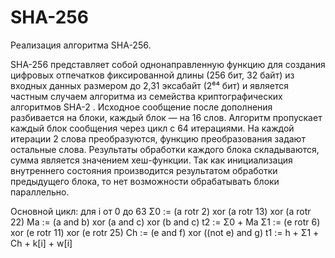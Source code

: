 # SHA-256
Реализация алгоритма SHA-256.

SHA-256 представляет собой однонаправленную функцию для создания цифровых отпечатков фиксированной длины (256 бит, 32 байт) из входных данных размером до 2,31 эксабайт (2⁶⁴ бит) и является частным случаем алгоритма из семейства криптографических алгоритмов SHA-2 .
Исходное сообщение после дополнения разбивается на блоки, каждый блок — на 16 слов. Алгоритм пропускает каждый блок сообщения через цикл с 64 итерациями. На каждой итерации 2 слова преобразуются, функцию преобразования задают остальные слова. Результаты обработки каждого блока складываются, сумма является значением хеш-функции. Так как инициализация внутреннего состояния производится результатом обработки предыдущего блока, то нет возможности обрабатывать блоки параллельно. 

Основной цикл:
для i от 0 до 63
Σ0 := (a rotr 2) xor (a rotr 13) xor (a rotr 22)
Ma := (a and b) xor (a and c) xor (b and c)
t2 := Σ0 + Ma
Σ1 := (e rotr 6) xor (e rotr 11) xor (e rotr 25)
Ch := (e and f) xor ((not e) and g)
t1 := h + Σ1 + Ch + k[i] + w[i] 


